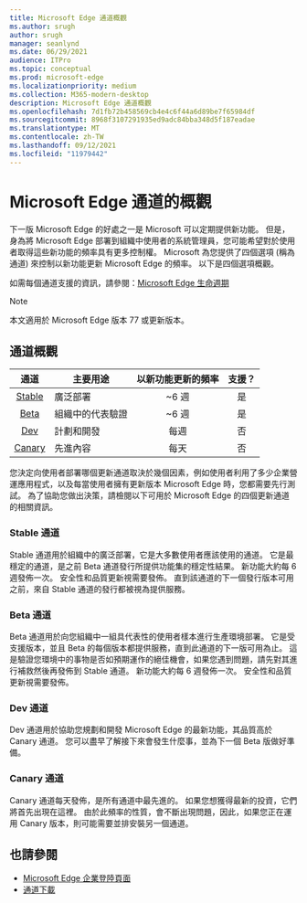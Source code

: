 ```yaml
---
title: Microsoft Edge 通道概觀
ms.author: srugh
author: srugh
manager: seanlynd
ms.date: 06/29/2021
audience: ITPro
ms.topic: conceptual
ms.prod: microsoft-edge
ms.localizationpriority: medium
ms.collection: M365-modern-desktop
description: Microsoft Edge 通道概觀
ms.openlocfilehash: 7d1fb72b458569cb4e4c6f44a6d89be7f65984df
ms.sourcegitcommit: 8968f3107291935ed9adc84bba348d5f187eadae
ms.translationtype: MT
ms.contentlocale: zh-TW
ms.lasthandoff: 09/12/2021
ms.locfileid: "11979442"
---
```

# <a name="overview-of-the-microsoft-edge-channels"></a>Microsoft Edge 通道的概觀

下一版 Microsoft Edge 的好處之一是 Microsoft 可以定期提供新功能。 但是，身為將 Microsoft Edge 部署到組織中使用者的系統管理員，您可能希望對於使用者取得這些新功能的頻率具有更多控制權。 Microsoft 為您提供了四個選項 (稱為通道) 來控制以新功能更新 Microsoft Edge 的頻率。 以下是四個選項概觀。

如需每個通道支援的資訊，請參閱：[Microsoft Edge 生命週期](/deployedge/microsoft-edge-support-lifecycle)
  
> [!NOTE]
> 本文適用於 Microsoft Edge 版本 77 或更新版本。

## <a name="channel-overview"></a>通道概觀

|通道|主要用途|以新功能更新的頻率|支援？|
|:---:|---|:---:|:---:|
|[Stable](#stable-channel)|廣泛部署|~6 週|是|
|[Beta](#beta-channel)|組織中的代表驗證|~6 週|是|
|[Dev](#dev-channel)|計劃和開發|每週|否|
|[Canary](#canary-channel)|先進內容|每天|否|

您決定向使用者部署哪個更新通道取決於幾個因素，例如使用者利用了多少企業營運應用程式，以及每當使用者擁有更新版本 Microsoft Edge 時，您都需要先行測試。 為了協助您做出決策，請檢閱以下可用於 Microsoft Edge 的四個更新通道的相關資訊。

### <a name="stable-channel"></a>Stable 通道

Stable 通道用於組織中的廣泛部署，它是大多數使用者應該使用的通道。 它是最穩定的通道，是之前 Beta 通道發行所提供功能集的穩定性結果。 新功能大約每 6 週發佈一次。 安全性和品質更新視需要發佈。 直到該通道的下一個發行版本可用之前，來自 Stable 通道的發行都被視為提供服務。

### <a name="beta-channel"></a>Beta 通道

Beta 通道用於向您組織中一組具代表性的使用者樣本進行生產環境部署。 它是受支援版本，並且 Beta 的每個版本都提供服務，直到此通道的下一版可用為止。 這是驗證您環境中的事物是否如預期運作的絕佳機會，如果您遇到問題，請先對其進行補救然後再發佈到 Stable 通道。 新功能大約每 6 週發佈一次。 安全性和品質更新視需要發佈。

### <a name="dev-channel"></a>Dev 通道

Dev 通道用於協助您規劃和開發 Microsoft Edge 的最新功能，其品質高於 Canary 通道。 您可以盡早了解接下來會發生什麼事，並為下一個 Beta 版做好準備。

### <a name="canary-channel"></a>Canary 通道

Canary 通道每天發佈，是所有通道中最先進的。 如果您想獲得最新的投資，它們將首先出現在這裡。 由於此頻率的性質，會不斷出現問題，因此，如果您正在運用 Canary 版本，則可能需要並排安裝另一個通道。

## <a name="see-also"></a>也請參閱

- [Microsoft Edge 企業登陸頁面](https://aka.ms/EdgeEnterprise)
- [通道下載](https://aka.ms/EdgeEnterprise)
